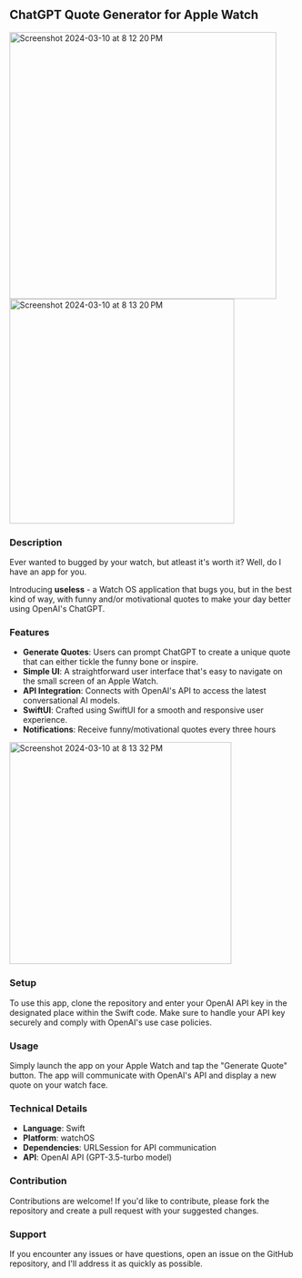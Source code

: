  ## ChatGPT Quote Generator for Apple Watch
<img width="469" alt="Screenshot 2024-03-10 at 8 12 20 PM" src="https://github.com/denisltatar/useless/assets/17160832/4f6886f6-cebc-423b-ad2a-6a5a1b21174b">
<img width="395" alt="Screenshot 2024-03-10 at 8 13 20 PM" src="https://github.com/denisltatar/useless/assets/17160832/7665c4f6-4a12-4ac9-9efc-bcc554d1477e">


### Description
Ever wanted to bugged by your watch, but atleast it's worth it? Well, do I have an app for you. 

Introducing **useless** - a Watch OS application that bugs you, but in the best kind of way, with funny and/or motivational quotes to make your day better using OpenAI's ChatGPT.

### Features
- **Generate Quotes**: Users can prompt ChatGPT to create a unique quote that can either tickle the funny bone or inspire.
- **Simple UI**: A straightforward user interface that's easy to navigate on the small screen of an Apple Watch.
- **API Integration**: Connects with OpenAI's API to access the latest conversational AI models.
- **SwiftUI**: Crafted using SwiftUI for a smooth and responsive user experience.
- **Notifications**: Receive funny/motivational quotes every three hours
<img width="390" alt="Screenshot 2024-03-10 at 8 13 32 PM" src="https://github.com/denisltatar/useless/assets/17160832/c0a0af90-2144-4c0d-944f-f3ae55eeffc5">

### Setup
To use this app, clone the repository and enter your OpenAI API key in the designated place within the Swift code. Make sure to handle your API key securely and comply with OpenAI's use case policies.

### Usage
Simply launch the app on your Apple Watch and tap the "Generate Quote" button. The app will communicate with OpenAI's API and display a new quote on your watch face.

### Technical Details
- **Language**: Swift
- **Platform**: watchOS
- **Dependencies**: URLSession for API communication
- **API**: OpenAI API (GPT-3.5-turbo model)

### Contribution
Contributions are welcome! If you'd like to contribute, please fork the repository and create a pull request with your suggested changes.

### Support
If you encounter any issues or have questions, open an issue on the GitHub repository, and I'll address it as quickly as possible.
